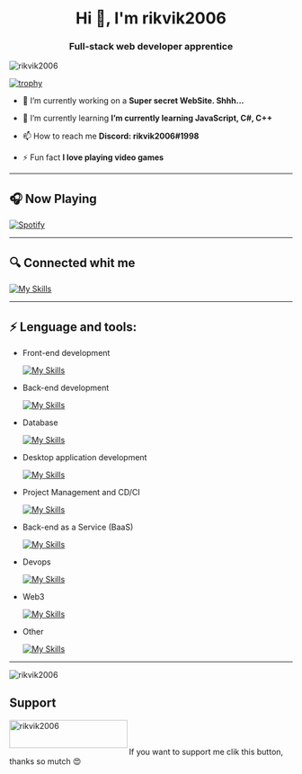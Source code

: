 <h1 align="center">Hi 👋, I'm rikvik2006</h1>
<h3 align="center">Full-stack web developer apprentice</h3>

<p align="left"> <img src="https://komarev.com/ghpvc/?username=rikvik2006&label=Profile%20views&color=0e75b6&style=flat-square" alt="rikvik2006" /> </p>

<!--<p align="left"> <a href="https://github.com/ryo-ma/github-profile-trophy"><img src="https://github-profile-trophy.vercel.app/?username=rikvik2006" alt="rikvik2006" /></a> </p>-->

[![trophy](https://github-profile-trophy.vercel.app/?username=rikvik2006&theme=onedark&title=Stars,Followers,Commit,Joined2020,Repositories)](https://github.com/ryo-ma/github-profile-trophy)


- 🔭 I’m currently working on a **Super secret WebSite. Shhh...**

- 🌱 I’m currently learning **I’m currently learning JavaScript, C#, C++**

- 📫 How to reach me **Discord: rikvik2006#1998**

- ⚡ Fun fact **I love playing video games**

---

## 🎧 Now Playing
[![Spotify](https://novatorem-black-nu.vercel.app/api/spotify)](https://open.spotify.com/user/rikvik2006)

---

## 🔍 Connected whit me
  
  [![My Skills](https://skillicons.dev/icons?i=twitter,instagram&perline=3)](https://skillicons.dev)

---

## ⚡ Lenguage and tools:

- Front-end development

  [![My Skills](https://skillicons.dev/icons?i=html,css,js,ts,react,nextjs,vue,bootstrap,sass&perline=3)](https://skillicons.dev)

- Back-end development

  [![My Skills](https://skillicons.dev/icons?i=nodejs,express,php&perline=3)](https://skillicons.dev)

- Database

  [![My Skills](https://skillicons.dev/icons?i=mongodb,mysql&perline=3)](https://skillicons.dev)
  
- Desktop application development

  [![My Skills](https://skillicons.dev/icons?i=dotnet,cs,java,unity&perline=4)](https://skillicons.dev)
  
- Project Management and CD/CI

  [![My Skills](https://skillicons.dev/icons?i=github,git&perline=3)](https://skillicons.dev)
  
- Back-end as a Service (BaaS)

  [![My Skills](https://skillicons.dev/icons?i=firebase,heroku&perline=3)](https://skillicons.dev)
  
- Devops

  [![My Skills](https://skillicons.dev/icons?i=docker,gcp,bash&perline=3)](https://skillicons.dev)
  
- Web3
  
  [![My Skills](https://skillicons.dev/icons?i=solidity&perline=3)](https://skillicons.dev)
  
- Other

  [![My Skills](https://skillicons.dev/icons?i=python&perline=3)](https://skillicons.dev)

<hr>

<span>&nbsp;<img align="left" src="https://github-readme-stats.vercel.app/api?username=rikvik2006&show_icons=true&theme=cobalt&locale=en" alt="rikvik2006" /></span>

## Support

<span><a href="https://www.buymeacoffee.com/rikvik2006"> <img align="left" src="https://cdn.buymeacoffee.com/buttons/v2/default-yellow.png" height="50" width="210" alt="rikvik2006" /></a></span><br><br>

If you want to support me clik this button, thanks so mutch 😍
